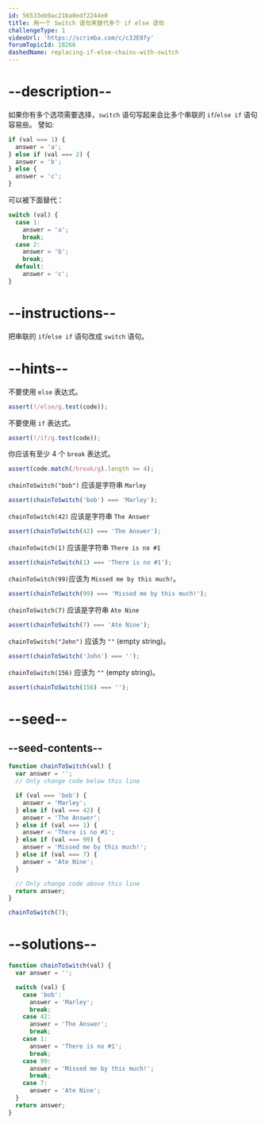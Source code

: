 ```yaml
---
id: 56533eb9ac21ba0edf2244e0
title: 用一个 Switch 语句来替代多个 if else 语句
challengeType: 1
videoUrl: 'https://scrimba.com/c/c3JE8fy'
forumTopicId: 18266
dashedName: replacing-if-else-chains-with-switch
---
```


# --description--

如果你有多个选项需要选择，`switch` 语句写起来会比多个串联的 `if`/`else if` 语句容易些。 譬如:

```js
if (val === 1) {
  answer = 'a';
} else if (val === 2) {
  answer = 'b';
} else {
  answer = 'c';
}
```

可以被下面替代：

```js
switch (val) {
  case 1:
    answer = 'a';
    break;
  case 2:
    answer = 'b';
    break;
  default:
    answer = 'c';
}
```

# --instructions--

把串联的 `if`/`else if` 语句改成 `switch` 语句。

# --hints--

不要使用 `else` 表达式。

```js
assert(!/else/g.test(code));
```

不要使用 `if` 表达式。

```js
assert(!/if/g.test(code));
```

你应该有至少 4 个 `break` 表达式。

```js
assert(code.match(/break/g).length >= 4);
```

`chainToSwitch("bob")` 应该是字符串 `Marley`

```js
assert(chainToSwitch('bob') === 'Marley');
```

`chainToSwitch(42)` 应该是字符串 `The Answer`

```js
assert(chainToSwitch(42) === 'The Answer');
```

`chainToSwitch(1)` 应该是字符串 `There is no #1`

```js
assert(chainToSwitch(1) === 'There is no #1');
```

`chainToSwitch(99)`应该为 `Missed me by this much!`。

```js
assert(chainToSwitch(99) === 'Missed me by this much!');
```

`chainToSwitch(7)` 应该是字符串 `Ate Nine`

```js
assert(chainToSwitch(7) === 'Ate Nine');
```

`chainToSwitch("John")` 应该为 `""` (empty string)。

```js
assert(chainToSwitch('John') === '');
```

`chainToSwitch(156)` 应该为 `""` (empty string)。

```js
assert(chainToSwitch(156) === '');
```

# --seed--

## --seed-contents--

```js
function chainToSwitch(val) {
  var answer = '';
  // Only change code below this line

  if (val === 'bob') {
    answer = 'Marley';
  } else if (val === 42) {
    answer = 'The Answer';
  } else if (val === 1) {
    answer = 'There is no #1';
  } else if (val === 99) {
    answer = 'Missed me by this much!';
  } else if (val === 7) {
    answer = 'Ate Nine';
  }

  // Only change code above this line
  return answer;
}

chainToSwitch(7);
```

# --solutions--

```js
function chainToSwitch(val) {
  var answer = '';

  switch (val) {
    case 'bob':
      answer = 'Marley';
      break;
    case 42:
      answer = 'The Answer';
      break;
    case 1:
      answer = 'There is no #1';
      break;
    case 99:
      answer = 'Missed me by this much!';
      break;
    case 7:
      answer = 'Ate Nine';
  }
  return answer;
}
```
